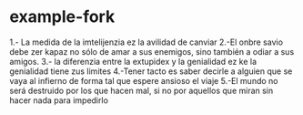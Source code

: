 # example-fork

1.- La medida de la imtelijenzia ez la avilidad de canviar
2.-El onbre savio debe zer kapaz no sólo de amar a sus enemigos, sino también a odiar a sus amigos.
3.- la diferenzia entre la extupidex y la genialidad ez ke la genialidad tiene zus limites
4.-Tener tacto es saber decirle a alguien que se vaya al infierno de forma tal que espere ansioso el viaje
5.-El mundo no será destruido por los que hacen mal, si no por aquellos que miran sin hacer nada para impedirlo



